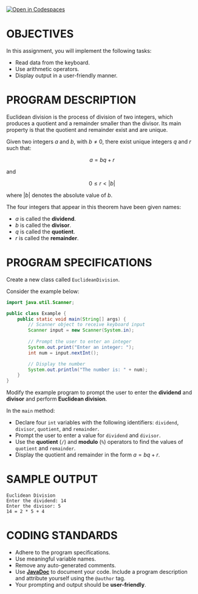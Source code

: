 [![Open in Codespaces](https://classroom.github.com/assets/launch-codespace-2972f46106e565e64193e422d61a12cf1da4916b45550586e14ef0a7c637dd04.svg)](https://classroom.github.com/open-in-codespaces?assignment_repo_id=20262631)
# OBJECTIVES
In this assignment, you will implement the following tasks:  
- Read data from the keyboard.  
- Use arithmetic operators.  
- Display output in a user-friendly manner.  

# PROGRAM DESCRIPTION
Euclidean division is the process of division of two integers, which produces a quotient and a remainder smaller than the divisor. Its main property is that the quotient and remainder exist and are unique.  

Given two integers $a$ and $b$, with $b \neq 0$, there exist unique integers $q$ and $r$ such that:  

$$
a = bq + r
$$

and  

$$
0 \leq r < |b|
$$

where $|b|$ denotes the absolute value of $b$.  

The four integers that appear in this theorem have been given names:  
- $a$ is called the **dividend**.  
- $b$ is called the **divisor**.  
- $q$ is called the **quotient**.  
- $r$ is called the **remainder**.  

# PROGRAM SPECIFICATIONS
Create a new class called `EuclideanDivision`.  

Consider the example below:  

```java
import java.util.Scanner;

public class Example {
    public static void main(String[] args) {
        // Scanner object to receive keyboard input
        Scanner input = new Scanner(System.in);
        
        // Prompt the user to enter an integer
        System.out.print("Enter an integer: ");
        int num = input.nextInt();

        // Display the number
        System.out.println("The number is: " + num);
    }
}
```

Modify the example program to prompt the user to enter the **dividend** and **divisor** and perform **Euclidean division**.  

In the `main` method:  
- Declare four `int` variables with the following identifiers: `dividend`, `divisor`, `quotient`, and `remainder`.  
- Prompt the user to enter a value for `dividend` and `divisor`.  
- Use the **quotient** (`/`) and **modulo** (`%`) operators to find the values of `quotient` and `remainder`.  
- Display the quotient and remainder in the form $a = bq + r$.

# SAMPLE OUTPUT
```
Euclidean Division
Enter the dividend: 14
Enter the divisor: 5
14 = 2 * 5 + 4
```

# CODING STANDARDS
- Adhere to the program specifications.  
- Use meaningful variable names.  
- Remove any auto-generated comments.  
- Use [**JavaDoc**](https://en.wikipedia.org/wiki/Javadoc) to document your code. Include a program description and attribute yourself using the `@author` tag.  
- Your prompting and output should be **user-friendly**.  
